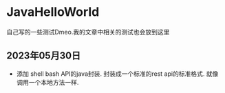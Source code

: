 # JavaHelloWorld
自己写的一些测试Dmeo.我的文章中相关的测试也会放到这里


## 2023年05月30日

- 添加 shell bash API的java封装. 封装成一个标准的rest api的标准格式. 就像调用一个本地方法一样. 